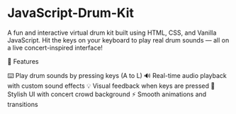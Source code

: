 # JavaScript-Drum-Kit

A fun and interactive virtual drum kit built using HTML, CSS, and Vanilla JavaScript.
Hit the keys on your keyboard to play real drum sounds — all on a live concert-inspired interface!

🎯 Features

⌨️ Play drum sounds by pressing keys (A to L)
🔊 Real-time audio playback with custom sound effects
💡 Visual feedback when keys are pressed
🎨 Stylish UI with concert crowd background
⚡ Smooth animations and transitions
